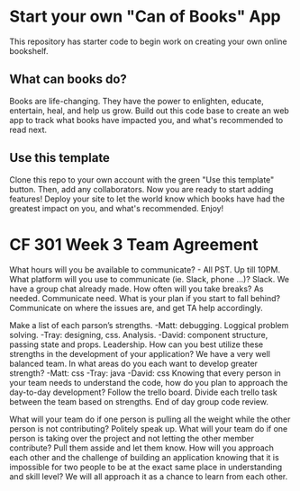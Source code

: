 # Start your own "Can of Books" App

This repository has starter code to begin work on creating your own online bookshelf.

## What can books do?

Books are life-changing. They have the power to enlighten, educate, entertain, heal, and help us grow. Build out this code base to create an web app to track what books have impacted you, and what's recommended to read next.

## Use this template

Clone this repo to your own account with the green "Use this template" button. Then, add any collaborators. Now you are ready to start adding features! Deploy your site to let the world know which books have had the greatest impact on you, and what's recommended. Enjoy!



# CF 301 Week 3 Team Agreement

What hours will you be available to communicate? - All PST. Up till 10PM.
What platform will you use to communicate (ie. Slack, phone …)? Slack. We have a group chat already made.
How often will you take breaks? As needed. Communicate need. 
What is your plan if you start to fall behind? Communicate on where the issues are, and get TA help accordingly.

Make a list of each parson’s strengths.
-Matt: debugging. Loggical problem solving.
-Tray: designing, css. Analysis.
-David: component structure, passing state and props. Leadership.
How can you best utilize these strengths in the development of your application? We have a very well balanced team.
In what areas do you each want to develop greater strength? 
-Matt: css
-Tray: java
-David: css
Knowing that every person in your team needs to understand the code, how do you plan to approach the day-to-day development? Follow the trello board. Divide each trello task between the team based on strengths. End of day group code review.

What will your team do if one person is pulling all the weight while the other person is not contributing? Politely speak up. 
What will your team do if one person is taking over the project and not letting the other member contribute? Pull them asside and let them know. 
How will you approach each other and the challenge of building an application knowing that it is impossible for two people to be at the exact same place in understanding and skill level? We will all approach it as a chance to learn from each other.
